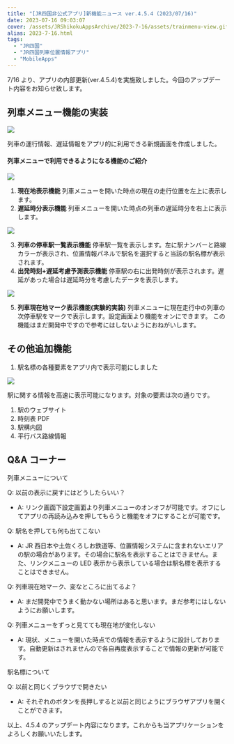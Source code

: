 ```yaml
---
title: "[JR四国非公式アプリ]新機能ニュース ver.4.5.4 (2023/07/16)"
date: 2023-07-16 09:03:07
cover: /assets/JRShikokuAppsArchive/2023-7-16/assets/trainmenu-view.gif
alias: 2023-7-16.html
tags:
  - "JR四国"
  - "JR四国列車位置情報アプリ"
  - "MobileApps"
---
```


7/16 より、アプリの内部更新(ver.4.5.4)を実施致しました。今回のアップデート内容をお知らせ致します。

## **列車メニュー機能の実装**

![](/assets/JRShikokuAppsArchive/2023-7-16/assets/trainmenu-view.gif)

列車の運行情報、遅延情報をアプリ的に利用できる新規画面を作成しました。

#### 列車メニューで利用できるようになる機能のご紹介

![](/assets/JRShikokuAppsArchive/2023-7-16/assets/trainmenu-view-01.png)

1. **現在地表示機能**
   列車メニューを開いた時点の現在の走行位置を左上に表示します。
2. **遅延時分表示機能**
   列車メニューを開いた時点の列車の遅延時分を右上に表示します。

![](/assets/JRShikokuAppsArchive/2023-7-16/assets/trainmenu-view-02.png)

3. **列車の停車駅一覧表示機能**
   停車駅一覧を表示します。左に駅ナンバーと路線カラーが表示され、位置情報パネルで駅名を選択すると当該の駅名標が表示されます。
4. **出発時刻+遅延考慮予測表示機能**
   停車駅の右に出発時刻が表示されます。遅延があった場合は遅延時分を考慮したデータを表示します。

![](/assets/JRShikokuAppsArchive/2023-7-16/assets/trainposition.png)

5. **列車現在地マーク表示機能(実験的実装)**
   列車メニューに現在走行中の列車の次停車駅をマークで表示します。設定画面より機能をオンにできます。
   この機能はまだ開発中ですので参考にはしないようにおねがいします。

## **その他追加機能**

1. 駅名標の各種要素をアプリ内で表示可能にしました

![](/assets/JRShikokuAppsArchive/2023-7-16/assets/station-link.gif)

駅に関する情報を高速に表示可能になります。対象の要素は次の通りです。

1. 駅のウェブサイト
2. 時刻表 PDF
3. 駅構内図
4. 平行バス路線情報

## Q&A コーナー

列車メニューについて

Q: 以前の表示に戻すにはどうしたらいい？

- A: リンク画面下設定画面より列車メニューのオンオフが可能です。オフにしてアプリの再読み込みを押してもらうと機能をオフにすることが可能です。

Q: 駅名を押しても何も出てこない

- A: JR 西日本や土佐くろしお鉄道等、位置情報システムに含まれないエリアの駅の場合があります。その場合に駅名を表示することはできません。また、リンクメニューの LED 表示から表示している場合は駅名標を表示することはできません。

Q: 列車現在地マーク、変なところに出てるよ？

- A: まだ開発中でうまく動かない場所はあると思います。まだ参考にはしないようにお願いします。

Q: 列車メニューをずっと見てても現在地が変化しない

- A: 現状、メニューを開いた時点での情報を表示するように設計しております。自動更新はされませんので各自再度表示することで情報の更新が可能です。

駅名標について

Q: 以前と同じくブラウザで開きたい

- A: それぞれのボタンを長押しすると以前と同じようにブラウザアプリを開くことができます。

以上、4.5.4 のアップデート内容になります。これからも当アプリケーションをよろしくお願いいたします。
